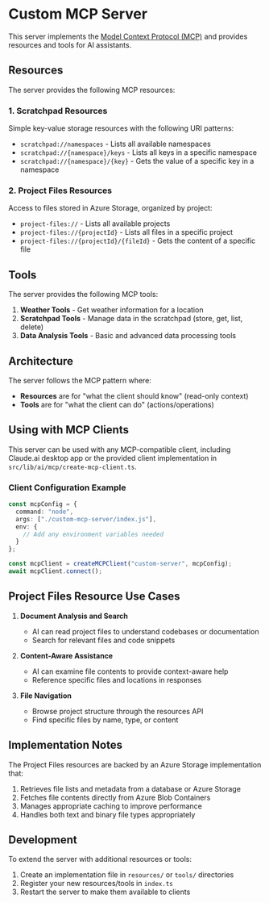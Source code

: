 # Custom MCP Server

This server implements the [Model Context Protocol (MCP)](https://modelcontextprotocol.io) and provides resources and tools for AI assistants.

## Resources

The server provides the following MCP resources:

### 1. Scratchpad Resources

Simple key-value storage resources with the following URI patterns:

- `scratchpad://namespaces` - Lists all available namespaces
- `scratchpad://{namespace}/keys` - Lists all keys in a specific namespace
- `scratchpad://{namespace}/{key}` - Gets the value of a specific key in a namespace

### 2. Project Files Resources

Access to files stored in Azure Storage, organized by project:

- `project-files://` - Lists all available projects
- `project-files://{projectId}` - Lists all files in a specific project
- `project-files://{projectId}/{fileId}` - Gets the content of a specific file

## Tools

The server provides the following MCP tools:

1. **Weather Tools** - Get weather information for a location
2. **Scratchpad Tools** - Manage data in the scratchpad (store, get, list, delete)
3. **Data Analysis Tools** - Basic and advanced data processing tools

## Architecture

The server follows the MCP pattern where:
- **Resources** are for "what the client should know" (read-only context)
- **Tools** are for "what the client can do" (actions/operations)

## Using with MCP Clients

This server can be used with any MCP-compatible client, including Claude.ai desktop app or the provided client implementation in `src/lib/ai/mcp/create-mcp-client.ts`.

### Client Configuration Example

```typescript
const mcpConfig = {
  command: "node",
  args: ["./custom-mcp-server/index.js"],
  env: {
    // Add any environment variables needed
  }
};

const mcpClient = createMCPClient("custom-server", mcpConfig);
await mcpClient.connect();
```

## Project Files Resource Use Cases

1. **Document Analysis and Search**
   - AI can read project files to understand codebases or documentation
   - Search for relevant files and code snippets

2. **Content-Aware Assistance**
   - AI can examine file contents to provide context-aware help
   - Reference specific files and locations in responses

3. **File Navigation**
   - Browse project structure through the resources API
   - Find specific files by name, type, or content

## Implementation Notes

The Project Files resources are backed by an Azure Storage implementation that:
1. Retrieves file lists and metadata from a database or Azure Storage
2. Fetches file contents directly from Azure Blob Containers
3. Manages appropriate caching to improve performance
4. Handles both text and binary file types appropriately

## Development

To extend the server with additional resources or tools:

1. Create an implementation file in `resources/` or `tools/` directories
2. Register your new resources/tools in `index.ts`
3. Restart the server to make them available to clients 